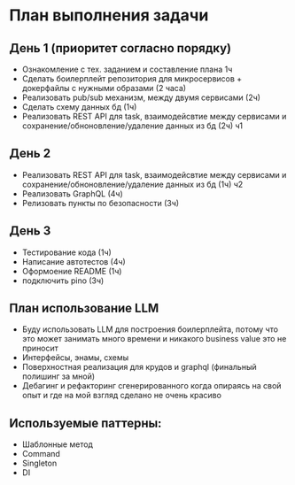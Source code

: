 # План выполнения задачи

## День 1 (приоритет согласно порядку)

- Ознакомление с тех. заданием и составление плана 1ч
- Сделать боилерплейт репозитория для микросервисов + докерфайлы с нужными образами (2 часа)
- Реализовать pub/sub механизм, между двумя сервисами (2ч)
- Сделать схему данных бд (1ч)
- Реализовать REST API для task, взаимодейсвтие между сервисами и сохранение/обноновление/удаление данных из бд (2ч) ч1

## День 2

- Реализовать REST API для task, взаимодейсвтие между сервисами и сохранение/обноновление/удаление данных из бд (1ч) ч2
- Реализовать GraphQL (4ч)
- Релизовать пункты по безопасности (3ч)

## День 3

- Тестирование кода (1ч)
- Написание автотестов (4ч)
- Оформоение README (1ч)
- подключить pino (3ч)

## План использование LLM

- Буду использовать LLM для построения боилерплейта, потому что это может занимать много времени и никакого business value это не приносит
- Интерфейсы, энамы, схемы
- Поверхностная реализация для крудов и graphql (финальный полишинг за мной)
- Дебагинг и рефакторинг сгенерированного когда опираясь на свой опыт и где на мой взгляд сделано не очень красиво

## Используемые паттерны:

- Шаблонные метод
- Command
- Singleton
- DI
